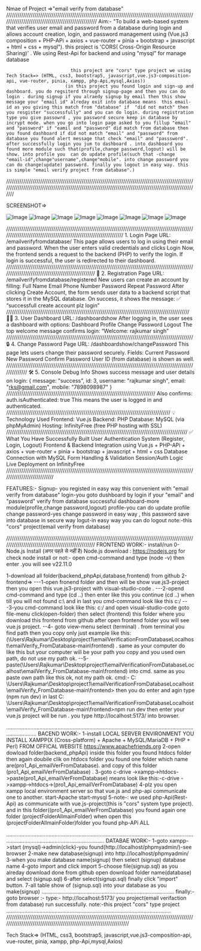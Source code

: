 Nmae of Project  =>"email verify from database"
///////////////////////////////////////////////////////////////////////////////////////////////////////////////////////////////////////////////////
Aim:-
"To build a web-based system that verifies user email and password from a database during login and allows account creation, login, and password management using (Vue.js3 composition + PHP-APi + axios + vue-router + pinia + bootstrap + javascript + html + css + mysql"). this project is 'CORS( Cross-Origin Resource Sharing)' . We using Rest-Api for backend and using "mysql" for manage database

                            this project are "cors" type project we using Tech Stack=> (HTML, css3, bootstrap5, javascript,vue.js3-composition-api, vue-router, pinia, xampp, php-Api,mysql,Axios))
                          (in this project you found login and sign-up and dashboard. you do regsiterd through signup-page and then you can do login . during signup if you alraedy signup by email then this show message your "email id" alreday exit into database means  this email-id as you giving this match from "database" if  "did not match" then you resgister "successfully" and you can do login. during registration type you give passowrd , you password secure keep in database by incrypt mode. when you go into login page asked to you fillup "email" and "password" if "eamil and "password" did match from database then you found dashboard if did not match "email" and "password" from database you found alert message that check "email" and "passsword". after successfully login you jum to dashboard . into dashboard you found more module such that(profile,change password,logout) will be show. into profile you  can do update profile(such that -change "email-id",change"username",change"mobile". into change password you can do change(update) password. finally you logout in easy way. this is simple "email verify project from database".)
                          
//////////////////////////////////////////////////////////////////////////////////////////////////////////////////////////////////////////////////////////////////////////////////////////////////////////

SCREENSHOT=>

![Image](https://github.com/user-attachments/assets/c364333c-ea62-475b-9d76-cc1051e9c4d5)
![Image](https://github.com/user-attachments/assets/54920569-0340-4912-b605-9e18173f6003)
![Image](https://github.com/user-attachments/assets/df14e0e6-1452-4271-9d3e-8d75b2760792)
![Image](https://github.com/user-attachments/assets/98ee0af3-2c0d-4f36-82dd-0ffe2a3eb5f8)
![Image](https://github.com/user-attachments/assets/c55e122a-70ed-4b4e-8343-2ec512864275)
![Image](https://github.com/user-attachments/assets/d143ccce-e35e-4618-874f-2b146a98dea5)
![Image](https://github.com/user-attachments/assets/b8f03a4b-c0bb-413a-b50e-81e43619c87e)
![Image](https://github.com/user-attachments/assets/4c1e31f9-f632-41aa-b2d7-8ea39fe55c05)

///////////////////////////////////////////////////////////////////////////////////////////////////////////////////////////////////////////////////////////////// 1. Login Page
URL: /emailverifyfromdatabase/
This page allows users to log in using their email and password.
When the user enters valid credentials and clicks Login Now, the frontend sends a request to the backend (PHP) to verify the login.
If login is successful, the user is redirected to their dashboard.
//////////////////////////////////////////////////////////////////////////////////////////////////////////////////////////////////////////////////
📝 2. Registration Page
URL: /emailverifyfromdatabase/registered
New users can create an account by filling:
Full Name
Email
Phone Number
Password
Repeat Password
After clicking Create Account, the form sends user data to a backend script that stores it in the MySQL database.
On success, it shows the message:
✅ “successfull create account plz login”
/////////////////////////////////////////////////////////////////////////////////////////////////
🧑‍💼 3. User Dashboard
URL: /dashboardshow
After logging in, the user sees a dashboard with options:
Dashboard
Profile
Change Password
Logout
The top welcome message confirms login:
“Welcome: rajkumar singh”
///////////////////////////////////////////////////////////////////////////////////////////////////
🔒 4. Change Password Page
URL: /dashboardshow/changePassword
This page lets users change their password securely.
Fields:
Current Password
New Password
Confirm Password
User ID (from database) is shown as well.
//////////////////////////////////////////////////////////////////////////////////////////////////////////////
🛠 5. Console Debug Info
Shows success message and user details on login:
{
  message: "success",
  id: 3,
  username: "rajkumar singh",
  email: "rks@gmail.com",
  mobile: "7898098987"
}
///////////////////////////////////////////////////////////////////////////////
Also confirms:
auth.isAuthenticated: true
This means the user is logged in and authenticated.
///////////////////////////////////////////////////////////////////////////////////////
💡 Technology Used
Frontend: Vue.js
Backend: PHP
Database: MySQL (via phpMyAdmin)
Hosting: InfinityFree (free PHP hosting with SSL)
////////////////////////////////////////////////////////////////////////////////////////////////
✅ What You Have Successfully Built
User Authentication System (Register, Login, Logout)
Frontend & Backend Integration using Vue.js + PHP-APi + axios + vue-router + pinia + bootstrap + javascript + html + css
Database Connection with MySQL
Form Handling & Validation
Session/Auth Logic
Live Deployment on InfinityFree
////////////////////////////////////////////////////////////////////////////////////////////////////////////////////////////

FEATURES:-
Signup- you registed in easy way this convenient with "email verify from database"
login-you goto dushboard by login if your "email" and "password" verify from database successful
dashboard-more module(profile,change password,logout)
          profile-you can do update profile
          change password-yes change password in easy way , this password save into database in secure way
          logut-in easy way you can do logout
note:-this "cors" project(email verify from database)

//////////////////////////////////////////////////////////////////////////////////////////////////////////////////////////////////////////////////
FRONTEND WORK:-
install/run
0-Node.js Install  (अगर पहले से नहीं है)
Node.js download : https://nodejs.org
for check node install or not:- open cmd-command and type (node -v) then enter  .you will see v22.11.0

1-download all folder(backend_phpApi,database,frontend) from github
2-frontend=>
  ---1-open fronend folder and then will be show vue.js3-project then you open this vue.js3-project with  visual-studio-code .
  ---2-opend cmd-command and type (cd ..) then enter like this you continue (cd ..) when till you will not found c:\ and in last you cmd-command look like this c:/
  ---3-you cmd-command look like this: c:/ and open visual-studio-code goto file-menu click(open-folder) then select (frontend) this folder where you download this frontend from github after open frontend folder you   will see vue.js project.
  --4- goto view-menu select (terminal) . from terminal you find path then you copy only just example like this:(\Users\Rajkumar\Desktop\project1\emailVerificationFromDatabaseLocalhost\emailVerify_FromDatabase-main\frontend) . same as your computer do like this but your computer will be your path you copy and you used own path, do not use my path ok.
  --5-paste(\Users\Rajkumar\Desktop\project1\emailVerificationFromDatabaseLocalhost\emailVerify_FromDatabase-main\frontend) into cmd.
      same as you paste own path like this ok, not my path ok.
     cmd:-
       C:  \Users\Rajkumar\Desktop\project1\emailVerificationFromDatabaseLocalhost\emailVerify_FromDatabase-main\frontend>
          then you do enter and agin type (npm run dev) in last 
          C:  \Users\Rajkumar\Desktop\project1\emailVerificationFromDatabaseLocalhost\emailVerify_FromDatabase-main\frontend>npm run dev
          then enter your vue.js project will be run .
          you type http://localhost:5173/ into browser.

................................................................................................................................................
BACEND WORK:-
1-install LOCAL  SERVER ENVIRONMENT YOU INSTALL XAMPP(X (Cross-platform) + Apache + MySQL/MariaDB + PHP + Perl)  FROM OFFICAL WEBSITE https://www.apachefriends.org
2-open dowload folder(backend_phpApi) inside this folder you found htdocs folder then again doubile clik on htdocs folder you found one folder which name are(pro1_Api_emailVerFromDatabase). and copy of
this folder (pro1_Api_emailVerFromDatabase) .
3-goto c-drive ->xampp->htdocs->paste(pro1_Api_emailVerFromDatabase)
   means look like this:-c-drive ->xampp->htdocs->(pro1_Api_emailVerFromDatabase)
4-plz you open xampp local environment server so that vue.js and php-api communicate one to another.
    start-Apache
    start-mysql
5-note-: we used php-Api(Rest-Api) as communicate with vue.js-project(this is "cors" system type project).
  and in this folder((pro1_Api_emailVerFromDatabase) you found again one folder (projectFolderAllmainFolder)  when open this (projectFolderAllmainFolder)folder you found php-APi ALL 

.............................................................................................................................................................................................
DATABAE WORK:-
 1-goto xampp->start (mysql)->admin(click)-you found(http://localhost/phpmyadmin/)-see browser
 2-make new database(signup) into http://localhost/phpmyadmin/
 3-when you make database name(signup) then select (signup) database name 
 4-goto import and click import 
 5-choose file(signup.sql) as you alreday download done from github open download folder name(database) and select (signup.sql)
 6-after select(signup.sql) finally click "import" button.
 7-all table show of (signup.sql) into your database as you make(signup)
 ........................................................................................
 finally:-
 goto browser :-
  type:- http://localhost:5173/
   you project(email verifaction from database) run successfully.
   note:-this project "cors" type project
   .............................................................................................................
////////////////////////////////////////////////////////////////////////////////////////////////////////////////////////////////////////////////////////////////////

  Tech Stack=> (HTML, css3, bootstrap5, javascript,vue.js3-composition-api, vue-router, pinia, xampp, php-Api,mysql,Axios)
    
